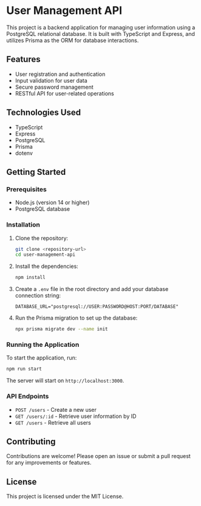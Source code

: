 # User Management API

This project is a backend application for managing user information using a PostgreSQL relational database. It is built with TypeScript and Express, and utilizes Prisma as the ORM for database interactions.

## Features

- User registration and authentication
- Input validation for user data
- Secure password management
- RESTful API for user-related operations

## Technologies Used

- TypeScript
- Express
- PostgreSQL
- Prisma
- dotenv

## Getting Started

### Prerequisites

- Node.js (version 14 or higher)
- PostgreSQL database

### Installation

1. Clone the repository:

   ```bash
   git clone <repository-url>
   cd user-management-api
   ```

2. Install the dependencies:

   ```bash
   npm install
   ```

3. Create a `.env` file in the root directory and add your database connection string:

   ```
   DATABASE_URL="postgresql://USER:PASSWORD@HOST:PORT/DATABASE"
   ```

4. Run the Prisma migration to set up the database:

   ```bash
   npx prisma migrate dev --name init
   ```

### Running the Application

To start the application, run:

```bash
npm run start
```

The server will start on `http://localhost:3000`.

### API Endpoints

- `POST /users` - Create a new user
- `GET /users/:id` - Retrieve user information by ID
- `GET /users` - Retrieve all users

## Contributing

Contributions are welcome! Please open an issue or submit a pull request for any improvements or features.

## License

This project is licensed under the MIT License.
